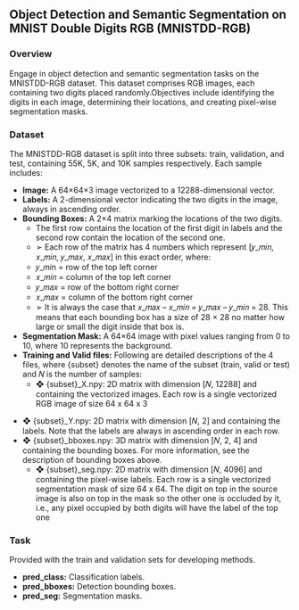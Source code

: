 ## Object Detection and Semantic Segmentation on MNIST Double Digits RGB (MNISTDD-RGB)



### Overview

Engage in object detection and semantic segmentation tasks on the MNISTDD-RGB dataset. This dataset comprises RGB images, each containing two digits placed randomly.Objectives include identifying the digits in each image, determining their locations, and creating pixel-wise segmentation masks.

### Dataset

The MNISTDD-RGB dataset is split into three subsets: train, validation, and test, containing 55K, 5K, and 10K samples respectively. Each sample includes:
- **Image:** A 64×64×3 image vectorized to a 12288-dimensional vector.
- **Labels:** A 2-dimensional vector indicating the two digits in the image, always in ascending order.
- **Bounding Boxes:** A 2×4 matrix marking the locations of the two digits.
  * The first row contains the location of the first digit in labels and the second row contain the location of the second one.
  * ➢ Each row of the matrix has 4 numbers which represent [𝑦_𝑚𝑖𝑛, 𝑥_𝑚𝑖𝑛, 𝑦_𝑚𝑎𝑥, 𝑥_𝑚𝑎𝑥] in this exact order, where:
  * 𝑦_𝑚𝑖n = row of the top left corner
  * 𝑥_𝑚𝑖𝑛 = column of the top left corner
  * 𝑦_𝑚𝑎𝑥 = row of the bottom right corner
  * 𝑥_𝑚𝑎𝑥 = column of the bottom right corner
  * ➢ It is always the case that 𝑥_𝑚𝑎𝑥 – 𝑥_𝑚𝑖𝑛 = 𝑦_𝑚𝑎𝑥 – 𝑦_𝑚𝑖𝑛 = 28. This means that each bounding box has a size of 
28 × 28 no matter how large or small the digit inside that box is.
- **Segmentation Mask:** A 64×64 image with pixel values ranging from 0 to 10, where 10 represents the background.
- **Training and Valid files:** Following are detailed descriptions of the 4 files, where {subset} denotes the name of the subset (train, valid or test) and 𝑁 is the number of samples:
  * ❖ {subset}_X.npy: 2D matrix with dimension [𝑁, 12288] and containing the vectorized images. Each row is a single 
vectorized RGB image of size 64 x 64 x 3
* ❖ {subset}_Y.npy: 2D matrix with dimension [𝑁, 2] and containing the labels. Note that the labels are always in ascending 
order in each row.
* ❖ {subset}_bboxes.npy: 3D matrix with dimension [𝑁, 2, 4] and containing the bounding boxes. For more information, see the description of bounding boxes above.
  * ❖ {subset}_seg.npy: 2D matrix with dimension [𝑁, 4096] and containing the pixel-wise labels. Each row is a single vectorized segmentation mask of size 64 x 64. The digit on top in the source image is also on top in the mask so the other one is occluded by it, i.e., any pixel occupied by both digits will have the label of the top one
### Task

Provided with the train and validation sets for developing  methods.
- **pred_class:** Classification labels.
- **pred_bboxes:** Detection bounding boxes.
- **pred_seg:** Segmentation masks.
